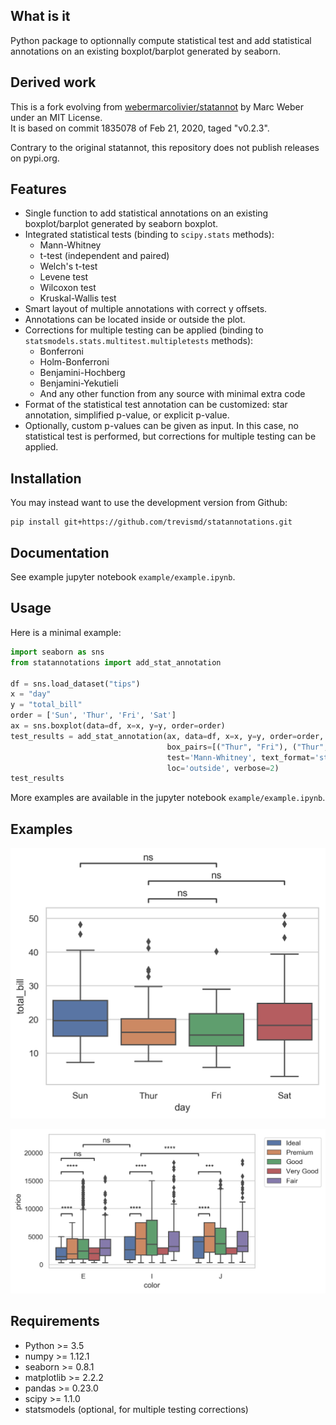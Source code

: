 ## What is it

Python package to optionnally compute statistical test and add statistical 
annotations on an existing boxplot/barplot generated by seaborn.

## Derived work

This is a fork evolving from 
[webermarcolivier/statannot](https://github.com/webermarcolivier/statannot)
by Marc Weber under an MIT License.  
It is based on commit 1835078 of Feb 21, 2020, taged "v0.2.3".  

Contrary to the original statannot, this repository does not publish releases 
on pypi.org.

## Features

- Single function to add statistical annotations on an existing boxplot/barplot 
  generated by seaborn boxplot.
- Integrated statistical tests (binding to `scipy.stats` methods):
    - Mann-Whitney
    - t-test (independent and paired)
    - Welch's t-test
    - Levene test
    - Wilcoxon test
    - Kruskal-Wallis test
- Smart layout of multiple annotations with correct y offsets.
- Annotations can be located inside or outside the plot.
- Corrections for multiple testing can be applied 
  (binding to `statsmodels.stats.multitest.multipletests` methods):
    - Bonferroni
    - Holm-Bonferroni
    - Benjamini-Hochberg
    - Benjamini-Yekutieli
    - And any other function from any source with minimal extra code
- Format of the statistical test annotation can be customized: 
      star annotation, simplified p-value, or explicit p-value.
- Optionally, custom p-values can be given as input. 
      In this case, no statistical test is performed, but corrections for 
      multiple testing can be applied.

## Installation

You may instead want to use the development version from Github:

```
pip install git+https://github.com/trevismd/statannotations.git
```

## Documentation

See example jupyter notebook `example/example.ipynb`.

## Usage

Here is a minimal example:

```python
import seaborn as sns
from statannotations import add_stat_annotation

df = sns.load_dataset("tips")
x = "day"
y = "total_bill"
order = ['Sun', 'Thur', 'Fri', 'Sat']
ax = sns.boxplot(data=df, x=x, y=y, order=order)
test_results = add_stat_annotation(ax, data=df, x=x, y=y, order=order,
                                   box_pairs=[("Thur", "Fri"), ("Thur", "Sat"), ("Fri", "Sun")],
                                   test='Mann-Whitney', text_format='star',
                                   loc='outside', verbose=2)
test_results
```

More examples are available in the jupyter notebook `example/example.ipynb`.


## Examples

![Example 1](/example/example_non-hue_outside.png)

![Example 2](/example/example_hue_layout.png)

## Requirements

+ Python >= 3.5
+ numpy >= 1.12.1
+ seaborn >= 0.8.1
+ matplotlib >= 2.2.2
+ pandas >= 0.23.0
+ scipy >= 1.1.0
+ statsmodels (optional, for multiple testing corrections)
